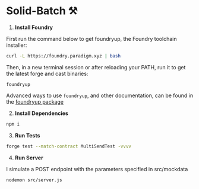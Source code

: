# Solid-Batch ⚒️

1.  **Install Foundry**

First run the command below to get foundryup, the Foundry toolchain installer:

```bash
curl -L https://foundry.paradigm.xyz | bash
```

Then, in a new terminal session or after reloading your PATH, run it to get the latest forge and cast binaries:

```console
foundryup
```

Advanced ways to use `foundryup`, and other documentation, can be found in the [foundryup package](./foundryup/README.md)

2.  **Install Dependencies**

```bash
npm i
```

3.  **Run Tests**

```bash
forge test --match-contract MultiSendTest -vvvv
```

4.  **Run Server**

I simulate a POST endpoint with the parameters specified in src/mockdata

```bash
nodemon src/server.js
```
